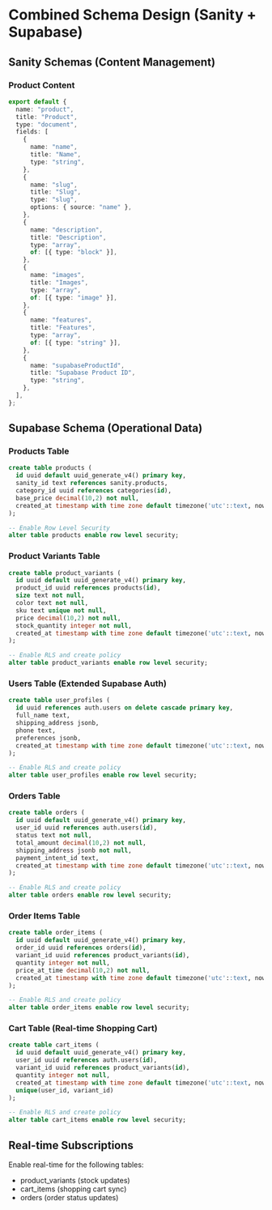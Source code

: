 # Combined Schema Design (Sanity + Supabase)

## Sanity Schemas (Content Management)

### Product Content

```typescript
export default {
  name: "product",
  title: "Product",
  type: "document",
  fields: [
    {
      name: "name",
      title: "Name",
      type: "string",
    },
    {
      name: "slug",
      title: "Slug",
      type: "slug",
      options: { source: "name" },
    },
    {
      name: "description",
      title: "Description",
      type: "array",
      of: [{ type: "block" }],
    },
    {
      name: "images",
      title: "Images",
      type: "array",
      of: [{ type: "image" }],
    },
    {
      name: "features",
      title: "Features",
      type: "array",
      of: [{ type: "string" }],
    },
    {
      name: "supabaseProductId",
      title: "Supabase Product ID",
      type: "string",
    },
  ],
};
```

## Supabase Schema (Operational Data)

### Products Table

```sql
create table products (
  id uuid default uuid_generate_v4() primary key,
  sanity_id text references sanity.products,
  category_id uuid references categories(id),
  base_price decimal(10,2) not null,
  created_at timestamp with time zone default timezone('utc'::text, now()) not null
);

-- Enable Row Level Security
alter table products enable row level security;
```

### Product Variants Table

```sql
create table product_variants (
  id uuid default uuid_generate_v4() primary key,
  product_id uuid references products(id),
  size text not null,
  color text not null,
  sku text unique not null,
  price decimal(10,2) not null,
  stock_quantity integer not null,
  created_at timestamp with time zone default timezone('utc'::text, now()) not null
);

-- Enable RLS and create policy
alter table product_variants enable row level security;
```

### Users Table (Extended Supabase Auth)

```sql
create table user_profiles (
  id uuid references auth.users on delete cascade primary key,
  full_name text,
  shipping_address jsonb,
  phone text,
  preferences jsonb,
  created_at timestamp with time zone default timezone('utc'::text, now()) not null
);

-- Enable RLS and create policy
alter table user_profiles enable row level security;
```

### Orders Table

```sql
create table orders (
  id uuid default uuid_generate_v4() primary key,
  user_id uuid references auth.users(id),
  status text not null,
  total_amount decimal(10,2) not null,
  shipping_address jsonb not null,
  payment_intent_id text,
  created_at timestamp with time zone default timezone('utc'::text, now()) not null
);

-- Enable RLS and create policy
alter table orders enable row level security;
```

### Order Items Table

```sql
create table order_items (
  id uuid default uuid_generate_v4() primary key,
  order_id uuid references orders(id),
  variant_id uuid references product_variants(id),
  quantity integer not null,
  price_at_time decimal(10,2) not null,
  created_at timestamp with time zone default timezone('utc'::text, now()) not null
);

-- Enable RLS and create policy
alter table order_items enable row level security;
```

### Cart Table (Real-time Shopping Cart)

```sql
create table cart_items (
  id uuid default uuid_generate_v4() primary key,
  user_id uuid references auth.users(id),
  variant_id uuid references product_variants(id),
  quantity integer not null,
  created_at timestamp with time zone default timezone('utc'::text, now()) not null,
  unique(user_id, variant_id)
);

-- Enable RLS and create policy
alter table cart_items enable row level security;
```

## Real-time Subscriptions

Enable real-time for the following tables:

- product_variants (stock updates)
- cart_items (shopping cart sync)
- orders (order status updates)
